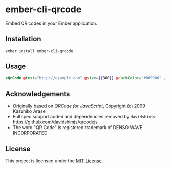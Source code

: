 # ember-cli-qrcode

Embed QR codes in your Ember application.

## Installation

```
ember install ember-cli-qrcode
```

## Usage

```handlebars
<QrCode @text="http://example.com" @size={{300}} @darkColor="#009966" />
```

## Acknowledgements

- Originally based on _QRCode for JavaScript_, Copyright (c) 2009 Kazuhiko Arase
- Full spec support added and dependencies removed by `davidshimjs`: https://github.com/davidshimjs/qrcodejs
- The word "QR Code" is registered trademark of DENSO WAVE INCORPORATED

## License

This project is licensed under the [MIT License](LICENSE.md).
